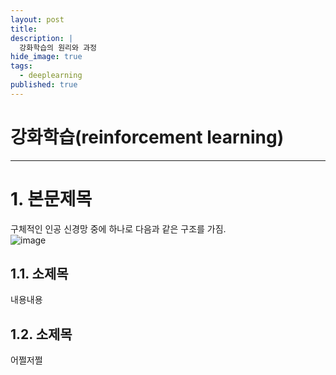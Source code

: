 ```yaml
---
layout: post
title: 
description: |
  강화학습의 원리와 과정
hide_image: true
tags:
  - deeplearning
published: true
---
```


# 강화학습(reinforcement learning)
* * *

# 1. 본문제목
구체적인 인공 신경망 중에 하나로 다음과 같은 구조를 가짐.   
![image](https://user-images.githubusercontent.com/69246778/129148386-6b401f0e-3821-4cdf-9088-4f4eb070cd77.png)

## 1.1. 소제목
내용내용

## 1.2. 소제목
어쩔저쩔

